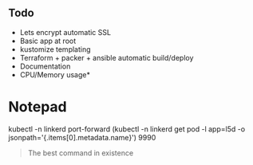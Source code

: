 ## Todo

- Lets encrypt automatic SSL
- Basic app at root
- kustomize templating
- Terraform + packer + ansible automatic build/deploy
- Documentation
- CPU/Memory usage*


# Notepad

kubectl -n linkerd port-forward (kubectl -n linkerd get pod -l app=l5d -o jsonpath='{.items[0].metadata.name}') 9990

> The best command in existence